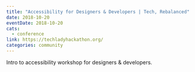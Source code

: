 ```yaml
---
title: "Accessibility for Designers & Developers | Tech, Rebalanced"
date: 2018-10-20
eventDate: 2018-10-20
cats:
  - conference
link: https://techladyhackathon.org/
categories: community
---
```


Intro to accessibility workshop for designers & developers.
